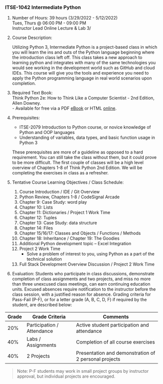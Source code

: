### ITSE-1042 Intermediate Python

1. Number of Hours: 39 hours (3/29/2022 - 5/12/2022)   
    Tues, Thurs @ 06:00 PM - 09:00 PM    
    Instructor Lead Online Lecture & Lab
3/
2. Course Description:

    Utilizing Python 3, Intermediate Python is a project-based class in which you will learn the ins and 
    outs of the Python language beginning where the introduction class left off. This class takes a new 
    approach to learning python and integrates with many of the same technologies you would see working 
    in the development world such as GitHub and cloud IDEs. This course will give you the tools and 
    experience you need to apply the Python programming language in real world scenarios upon completion.

3. Required Text Book:   
    Think Python 2e: How to Think Like a Computer Scientist - 2nd Edition, Allen Downey.   
        - Available for free via a PDF [eBook](http://greenteapress.com/thinkpython2/thinkpython2.pdf) 
          or HTML [online](http://greenteapress.com/thinkpython2/html/index.html).

4. Prerequisites:
    - ITSE-2079 Introduction to Python course, or novice knowledge of Python and OOP languages   
    - Understanding of variables, data types, and basic function usage in Python 3   

    These prerequisites are more of a guideline as opposed to a hard requirement. You can still take the class
    without them, but it could prove to be more difficult. The first couple of classes will be a high level
    overview of Chapters 1-8 of Think Python 2nd Edition. We will be completing the exercises in class as a refresher.

5. Tentative Course Learning Objectives / Class Schedule:

    1. Course Introduction / IDE / Git Overview
    2. Python Review, Chapters 1-8 / CodeSignal Arcade
    3. Chapter 9: Case Study: word play
    4. Chapter 10: Lists
    5. Chapter 11: Dictionaries / Project 1 Work Time
    6. Chapter 12: Tuples
    7. Chapter 13: Case Study: data structure
    8. Chapter 14: Files
    9. Chapter 15/16/17: Classes and Objects / Functions / Methods
    10. Chapter 18: Inheritance / Chapter 19: The Goodies
    11. Additional Python development topic – Excel Integration
    12. Project 2 Work Time
        - Solve a problem of interest to you, using Python as a part of the technical solution
    13. Full Stack Development Overview Discussion / Project 2 Work Time

6. Evaluation:
Students who participate in class discussions, demonstrate completion of class assignments and two
projects, and miss no more than three unexcused class meetings, can earn continuing education units.
Excused absences require notification to the instructor before the class session, with a justified 
reason for absence. Grading criteria for Pass-Fail (P-F), or for a letter grade (A, B, C, D, F) 
if required by the student, are described below:

  Grade  |   Grade Criteria             |         Comments
  ------ |   -------------------------  |  ---------------------------------------------------------
  20%    |  Participation / Attendance  |  Active student participation and attendance  
  40%    |  Labs / Assignments          |  Completion of all course exercises  
  40%    |  2 Projects                  |  Presentation and demonstration of 2 personal projects

>Note: P-F students may work in small project groups by instructor approval, but individual projects are encouraged.

